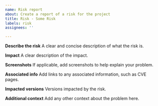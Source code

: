 ```yaml
---
name: Risk report
about: Create a report of a risk for the project
title: Risk - Some Risk
labels: risk
assignees: ''

---
```


**Describe the risk**
A clear and concise description of what the risk is.

**Impact**
A clear description of the impact.

**Screenshots**
If applicable, add screenshots to help explain your problem.

**Associated info**
Add links to any associated information, such as CVE pages.

**Impacted versions**
Versions impacted by the risk.

**Additional context**
Add any other context about the problem here.
